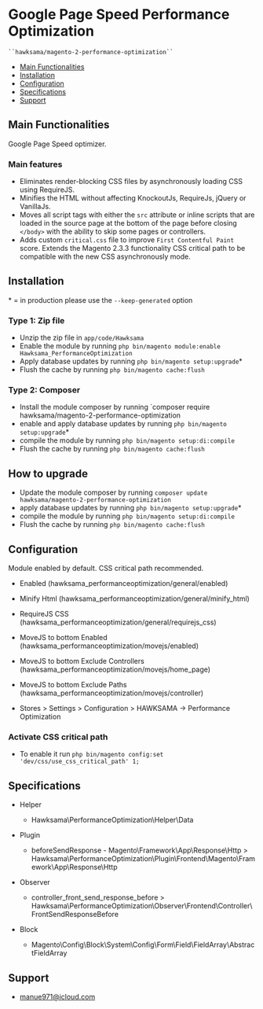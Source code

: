 # Google Page Speed Performance Optimization

    ``hawksama/magento-2-performance-optimization``

 - [Main Functionalities](#markdown-header-main-functionalities)
 - [Installation](#markdown-header-installation)
 - [Configuration](#markdown-header-configuration)
 - [Specifications](#markdown-header-specifications)
 - [Support](#markdown-header-support)


## Main Functionalities
Google Page Speed optimizer.

### Main features
 - Eliminates render-blocking CSS files by asynchronously loading CSS using RequireJS. <br />
 - Minifies the HTML without affecting KnockoutJs, RequireJs, jQuery or VanillaJs.
 - Moves all script tags with either the `src` attribute or inline scripts that are loaded in the source page at the bottom of the page before closing `</body>` with the ability to skip some pages or controllers. <br />
 - Adds custom `critical.css` file to improve `First Contentful Paint` score. Extends the Magento 2.3.3 functionality CSS critical path to be compatible with the new CSS asynchronously mode. <br />

## Installation
\* = in production please use the `--keep-generated` option

### Type 1: Zip file

 - Unzip the zip file in `app/code/Hawksama`
 - Enable the module by running `php bin/magento module:enable Hawksama_PerformanceOptimization`
 - Apply database updates by running `php bin/magento setup:upgrade`\*
 - Flush the cache by running `php bin/magento cache:flush`

### Type 2: Composer

 - Install the module composer by running `composer require hawksama/magento-2-performance-optimization
 - enable and apply database updates by running `php bin/magento setup:upgrade`\*
 - compile the module by running `php bin/magento setup:di:compile`
 - Flush the cache by running `php bin/magento cache:flush`

## How to upgrade

 - Update the module composer by running `composer update hawksama/magento-2-performance-optimization`
 - apply database updates by running `php bin/magento setup:upgrade`\*
 - compile the module by running `php bin/magento setup:di:compile`
 - Flush the cache by running `php bin/magento cache:flush`

## Configuration
 Module enabled by default. CSS critical path recommended.

 - Enabled (hawksama_performanceoptimization/general/enabled)

 - Minify Html (hawksama_performanceoptimization/general/minify_html)

 - RequireJS CSS (hawksama_performanceoptimization/general/requirejs_css)

 - MoveJS to bottom Enabled (hawksama_performanceoptimization/movejs/enabled)

 - MoveJS to bottom Exclude Controllers (hawksama_performanceoptimization/movejs/home_page)

 - MoveJS to bottom Exclude Paths (hawksama_performanceoptimization/movejs/controller)
 
 - Stores > Settings > Configuration > HAWKSAMA -> Performance Optimization

### Activate CSS critical path

 - To enable it run `php bin/magento config:set 'dev/css/use_css_critical_path' 1;`

## Specifications

 - Helper
	- Hawksama\PerformanceOptimization\Helper\Data

 - Plugin
	- beforeSendResponse - Magento\Framework\App\Response\Http > Hawksama\PerformanceOptimization\Plugin\Frontend\Magento\Framework\App\Response\Http

 - Observer
	- controller_front_send_response_before > Hawksama\PerformanceOptimization\Observer\Frontend\Controller\FrontSendResponseBefore

 - Block
	- Magento\Config\Block\System\Config\Form\Field\FieldArray\AbstractFieldArray
## Support
- manue971@icloud.com
